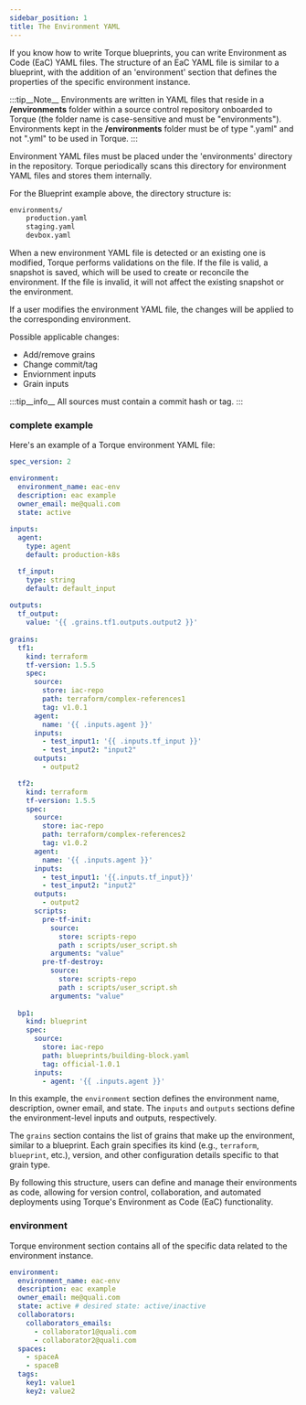 ```yaml
---
sidebar_position: 1
title: The Environment YAML
---
```


If you know how to write Torque blueprints, you can write Environment as Code (EaC) YAML files. 
The structure of an EaC YAML file is similar to a blueprint, with the addition of an 'environment' section that defines the properties of the specific environment instance.


:::tip__Note__
Environments are written in YAML files that reside in a __/environments__ folder within a source control repository onboarded to Torque (the folder name is case-sensitive and must be "environments"). Environments kept in the  __/environments__  folder must be of type ".yaml" and not ".yml" to be used in Torque.
:::

Environment YAML files must be placed under the 'environments' directory in the repository. Torque periodically scans this directory for environment YAML files and stores them internally.

For the Blueprint example above, the directory structure is:

```bash
environments/
    production.yaml
    staging.yaml
    devbox.yaml
```

When a new environment YAML file is detected or an existing one is modified, Torque performs validations on the file. If the file is valid, a snapshot is saved, which will be used to create or reconcile the environment. If the file is invalid, it will not affect the existing snapshot or the environment.

If a user modifies the environment YAML file, the changes will be applied to the corresponding environment.

Possible applicable changes:
- Add/remove grains
- Change commit/tag
- Enviornment inputs
- Grain inputs

:::tip__info__
All sources must contain a commit hash or tag.
:::
   

### complete example

Here's an example of a Torque environment YAML file:

```yaml
spec_version: 2

environment:
  environment_name: eac-env
  description: eac example
  owner_email: me@quali.com
  state: active
    
inputs:
  agent:
    type: agent
    default: production-k8s

  tf_input:
    type: string
    default: default_input
    
outputs:
  tf_output: 
    value: '{{ .grains.tf1.outputs.output2 }}'
    
grains:
  tf1:
    kind: terraform
    tf-version: 1.5.5
    spec:
      source:
        store: iac-repo
        path: terraform/complex-references1
        tag: v1.0.1 
      agent:
        name: '{{ .inputs.agent }}'
      inputs:
        - test_input1: '{{ .inputs.tf_input }}'
        - test_input2: "input2"
      outputs:
        - output2

  tf2:
    kind: terraform
    tf-version: 1.5.5
    spec:
      source:
        store: iac-repo
        path: terraform/complex-references2
        tag: v1.0.2
      agent:
        name: '{{ .inputs.agent }}'
      inputs:
        - test_input1: '{{.inputs.tf_input}}'
        - test_input2: "input2"
      outputs:
        - output2
      scripts: 
        pre-tf-init:
          source:
            store: scripts-repo
            path : scripts/user_script.sh
          arguments: "value"
        pre-tf-destroy:
          source:
            store: scripts-repo
            path : scripts/user_script.sh
          arguments: "value"
  
  bp1:
    kind: blueprint
    spec:
      source:
        store: iac-repo
        path: blueprints/building-block.yaml
        tag: official-1.0.1
      inputs:
        - agent: '{{ .inputs.agent }}'
```

In this example, the `environment` section defines the environment name, description, owner email, and state. The `inputs` and `outputs` sections define the environment-level inputs and outputs, respectively.

The `grains` section contains the list of grains that make up the environment, similar to a blueprint. Each grain specifies its kind (e.g., `terraform`, `blueprint`, etc.), version, and other configuration details specific to that grain type.

By following this structure, users can define and manage their environments as code, allowing for version control, collaboration, and automated deployments using Torque's Environment as Code (EaC) functionality.

### environment
Torque environment section contains all of the specific data related to the environment instance.

```yaml
environment:
  environment_name: eac-env
  description: eac example
  owner_email: me@quali.com
  state: active # desired state: active/inactive
  collaborators: 
    collaborators_emails:
      - collaborator1@quali.com
      - collaborator2@quali.com
  spaces:
    - spaceA
    - spaceB
  tags:
    key1: value1
    key2: value2
```
